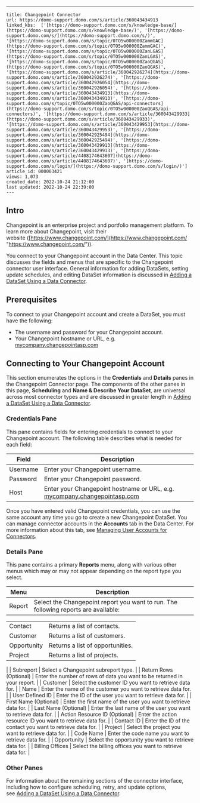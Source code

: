 ---
    title: Changepoint Connector
    url: https://domo-support.domo.com/s/article/360043434913
    linked_kbs:  ['[https://domo-support.domo.com/s/knowledge-base/](https://domo-support.domo.com/s/knowledge-base/)', '[https://domo-support.domo.com/s/](https://domo-support.domo.com/s/)', '[https://domo-support.domo.com/s/topic/0TO5w000000ZammGAC](https://domo-support.domo.com/s/topic/0TO5w000000ZammGAC)', '[https://domo-support.domo.com/s/topic/0TO5w000000ZanLGAS](https://domo-support.domo.com/s/topic/0TO5w000000ZanLGAS)', '[https://domo-support.domo.com/s/topic/0TO5w000000ZaoQGAS](https://domo-support.domo.com/s/topic/0TO5w000000ZaoQGAS)', '[https://domo-support.domo.com/s/article/360042926274](https://domo-support.domo.com/s/article/360042926274)', '[https://domo-support.domo.com/s/article/360042926054](https://domo-support.domo.com/s/article/360042926054)', '[https://domo-support.domo.com/s/article/360043434913](https://domo-support.domo.com/s/article/360043434913)', '[https://domo-support.domo.com/s/topic/0TO5w000000ZaoQGAS/api-connectors](https://domo-support.domo.com/s/topic/0TO5w000000ZaoQGAS/api-connectors)', '[https://domo-support.domo.com/s/article/360043429933](https://domo-support.domo.com/s/article/360043429933)', '[https://domo-support.domo.com/s/article/360043429953](https://domo-support.domo.com/s/article/360043429953)', '[https://domo-support.domo.com/s/article/360042925494](https://domo-support.domo.com/s/article/360042925494)', '[https://domo-support.domo.com/s/article/360043429913](https://domo-support.domo.com/s/article/360043429913)', '[https://domo-support.domo.com/s/article/4408174643607](https://domo-support.domo.com/s/article/4408174643607)', '[https://domo-support.domo.com/s/login/](https://domo-support.domo.com/s/login/)']
    article_id: 000003421
    views: 1,073
    created_date: 2022-10-24 21:12:00
    last updated: 2022-10-24 22:39:00
    ---



Intro
-----


Changepoint is an enterprise project and portfolio management platform. To learn more about Changepoint, visit their website ([https://www.changepoint.com/](https://www.changepoint.com/ "https://www.changepoint.com/")).


You connect to your Changepoint account in the Data Center. This topic discusses the fields and menus that are specific to the Changepoint connector user interface. General information for adding DataSets, setting update schedules, and editing DataSet information is discussed in [Adding a DataSet Using a Data Connector](/s/article/360042926274).


Prerequisites
-------------


To connect to your Changepoint account and create a DataSet, you must have the following:


* The username and password for your Changepoint account.
* Your Changepoint hostname or URL, e.g. [mycompany.changepointasp.com](http://mycompany.changepointasp.com)


Connecting to Your Changepoint Account
--------------------------------------


This section enumerates the options in the **Credentials** and **Details** panes in the Changepoint Connector page. The components of the other panes in this page, **Scheduling** and **Name & Describe Your DataSet**, are universal across most connector types and are discussed in greater length in [Adding a DataSet Using a Data Connector](/s/article/360042926274 "Adding a DataSet Using a Data Connector").


### Credentials Pane


This pane contains fields for entering credentials to connect to your Changepoint account. The following table describes what is needed for each field:  




| Field | Description |
| --- | --- |
| Username | Enter your Changepoint username. |
| Password | Enter your Changepoint password. |
| Host | Enter your Changepoint hostname or URL, e.g. [mycompany.changepointasp.com](http://mycompany.changepointasp.com) |


Once you have entered valid Changepoint credentials, you can use the same account any time you go to create a new Changepoint DataSet. You can manage connector accounts in the **Accounts** tab in the Data Center. For more information about this tab, see [Managing User Accounts for Connectors](/s/article/360042926054 "Managing User Accounts for Connectors").


### Details Pane


This pane contains a primary **Reports** menu, along with various other menus which may or may not appear depending on the report type you select.




| Menu | Description |
| --- | --- |
| Report | Select the Changepoint report you want to run. The following reports are available:

|  |  |
| --- | --- |
| Contact | Returns a list of contacts. |
| Customer | Returns a list of customers. |
| Opportunity | Returns a list of opportunities. |
| Project | Returns a list of projects. |

 |
| Subreport | Select a Changepoint subreport type. |
| Return Rows (Optional) | Enter the number of rows of data you want to be returned in your report. |
| Customer | Select the customer ID you want to retrieve data for. |
| Name | Enter the name of the customer you want to retrieve data for. |
| User Defined ID | Enter the ID of the user you want to retrieve data for. |
| First Name (Optional) | Enter the first name of the user you want to retrieve data for. |
| Last Name (Optional) | Enter the last name of the user you want to retrieve data for. |
| Action Resource ID (Optional) | Enter the action resource ID you want to retrieve data for. |
| Contact ID | Enter the ID of the contact you want to retrieve data for. |
| Project | Select the project you want to retrieve data for. |
| Code Name | Enter the code name you want to retrieve data for. |
| Opportunity | Select the opportunity you want to retrieve data for. |
| Billing Offices | Select the billing offices you want to retrieve data for. |


### Other Panes


For information about the remaining sections of the connector interface, including how to configure scheduling, retry, and update options, see [Adding a DataSet Using a Data Connector](/s/article/360042926274).

